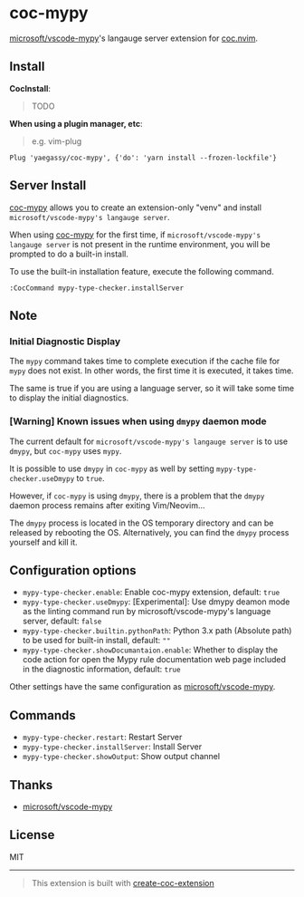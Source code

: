 # coc-mypy

[microsoft/vscode-mypy](https://github.com/microsoft/vscode-mypy)'s langauge server extension for [coc.nvim](https://github.com/neoclide/coc.nvim).

## Install

**CocInstall**:

> TODO

**When using a plugin manager, etc**:

> e.g. vim-plug

```vim
Plug 'yaegassy/coc-mypy', {'do': 'yarn install --frozen-lockfile'}
```

## Server Install

[coc-mypy](https://github.com/yaegassy/coc-mypy) allows you to create an extension-only "venv" and install `microsoft/vscode-mypy's langauge server`.

When using [coc-mypy](https://github.com/yaegassy/coc-mypy) for the first time, if `microsoft/vscode-mypy's langauge server` is not present in the runtime environment, you will be prompted to do a built-in install.

To use the built-in installation feature, execute the following command.

```vim
:CocCommand mypy-type-checker.installServer
```

## Note

### Initial Diagnostic Display

The `mypy` command takes time to complete execution if the cache file for `mypy` does not exist. In other words, the first time it is executed, it takes time.

The same is true if you are using a language server, so it will take some time to display the initial diagnostics.

### [Warning] Known issues when using `dmypy` daemon mode

The current default for `microsoft/vscode-mypy's langauge server` is to use `dmypy`, but `coc-mypy` uses `mypy`.

It is possible to use `dmypy` in `coc-mypy` as well by setting `mypy-type-checker.useDmypy` to `true`.

However, if `coc-mypy` is using `dmypy`, there is a problem that the `dmypy` daemon process remains after exiting Vim/Neovim...

The `dmypy` process is located in the OS temporary directory and can be released by rebooting the OS. Alternatively, you can find the `dmypy` process yourself and kill it.

## Configuration options

- `mypy-type-checker.enable`: Enable coc-mypy extension, default: `true`
- `mypy-type-checker.useDmypy`: [Experimental]: Use dmypy deamon mode as the linting command run by microsoft/vscode-mypy's language server, default: `false`
- `mypy-type-checker.builtin.pythonPath`: Python 3.x path (Absolute path) to be used for built-in install, default: `""`
- `mypy-type-checker.showDocumantaion.enable`: Whether to display the code action for open the Mypy rule documentation web page included in the diagnostic information, default: `true`

Other settings have the same configuration as [microsoft/vscode-mypy](https://github.com/microsoft/vscode-mypy).

## Commands

- `mypy-type-checker.restart`: Restart Server
- `mypy-type-checker.installServer`: Install Server
- `mypy-type-checker.showOutput`: Show output channel

## Thanks

- [microsoft/vscode-mypy](https://github.com/microsoft/vscode-mypy)

## License

MIT

---

> This extension is built with [create-coc-extension](https://github.com/fannheyward/create-coc-extension)
